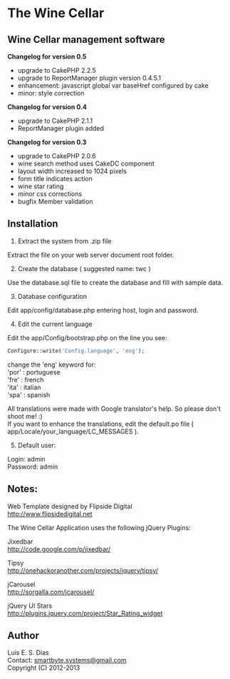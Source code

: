 # The Wine Cellar  
## Wine Cellar management software  

**Changelog for version 0.5**  
* upgrade to CakePHP 2.2.5  
* upgrade to ReportManager plugin version 0.4.5.1  
* enhancement: javascript global var baseHref configured by cake  
* minor: style correction  

**Changelog for version 0.4**  
* upgrade to CakePHP 2.1.1  
* ReportManager plugin added  

**Changelog for version 0.3**  
* upgrade to CakePHP 2.0.6  
* wine search method uses CakeDC component  
* layout width increased to 1024 pixels  
* form title indicates action  
* wine star rating  
* minor css corrections  
* bugfix Member validation  

## Installation  

1. Extract the system from .zip file  

Extract the file on your web server document root folder.  

2. Create the database  ( suggested name: twc )  

Use the database.sql file to create the database and fill with sample data.  

3. Database configuration  

Edit app/config/database.php entering host, login and password.  

4. Edit the current language  

Edit the app/Config/bootstrap.php on the line you see:  

```php
Configure::write('Config.language', 'eng');  
```

change the 'eng' keyword for:  
'por' : portuguese  
'fre' : french  
'ita' : italian  
'spa' : spanish  

All translations were made with Google translator's help. So please don't shoot me! :)  
If you want to enhance the translations, edit the default.po file ( app/Locale/your_language/LC_MESSAGES ).  

5. Default user:  

Login: admin  
Password: admin  

## Notes:  

Web Template designed by Flipside Digital  
http://www.flipsidedigital.net  

The Wine Cellar Application uses the following jQuery Plugins:  

Jixedbar  
http://code.google.com/p/jixedbar/  

Tipsy  
http://onehackoranother.com/projects/jquery/tipsy/  

jCarousel  
http://sorgalla.com/jcarousel/  

jQuery UI Stars  
http://plugins.jquery.com/project/Star_Rating_widget  

## Author  
Luis E. S. Dias  
Contact: smartbyte.systems@gmail.com  
Copyright (C) 2012-2013